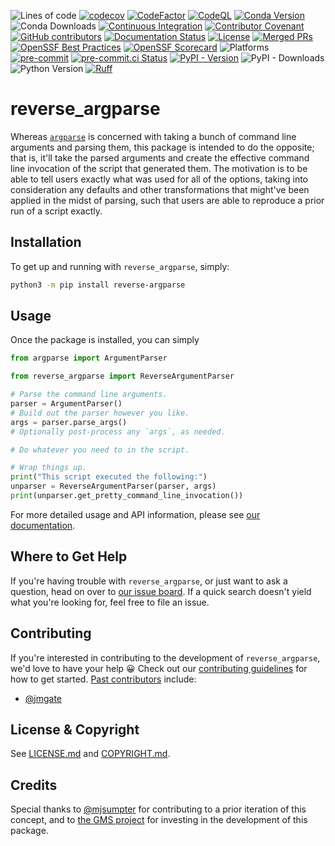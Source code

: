 ![Lines of code](https://sloc.xyz/github/sandialabs/reverse_argparse/?category=code)
[![codecov](https://codecov.io/gh/sandialabs/reverse_argparse/branch/master/graph/badge.svg?token=FmDStZ6FVR)](https://codecov.io/gh/sandialabs/reverse_argparse)
[![CodeFactor](https://www.codefactor.io/repository/github/sandialabs/reverse_argparse/badge/master)](https://www.codefactor.io/repository/github/sandialabs/reverse_argparse/overview/master)
[![CodeQL](https://github.com/sandialabs/reverse_argparse/actions/workflows/github-code-scanning/codeql/badge.svg)](https://github.com/sandialabs/reverse_argparse/actions/workflows/github-code-scanning/codeql)
[![Conda Version](https://img.shields.io/conda/v/conda-forge/reverse-argparse?label=conda-forge)](https://anaconda.org/conda-forge/reverse-argparse)
![Conda Downloads](https://img.shields.io/conda/d/conda-forge/reverse-argparse?label=conda-forge%20downloads)
[![Continuous Integration](https://github.com/sandialabs/reverse_argparse/actions/workflows/continuous-integration.yml/badge.svg)](https://github.com/sandialabs/reverse_argparse/actions/workflows/continuous-integration.yml)
[![Contributor Covenant](https://img.shields.io/badge/Contributor%20Covenant-2.1-4baaaa.svg)](CODE_OF_CONDUCT.md)
[![GitHub contributors](https://img.shields.io/github/contributors/sandialabs/reverse_argparse.svg)](https://github.com/sandialabs/reverse_argparse/graphs/contributors)
[![Documentation Status](https://readthedocs.org/projects/reverse-argparse/badge/?version=latest)](https://reverse-argparse.readthedocs.io/en/latest/?badge=latest)
[![License](https://anaconda.org/conda-forge/reverse-argparse/badges/license.svg)](LICENSE.md)
[![Merged PRs](https://img.shields.io/github/issues-pr-closed-raw/sandialabs/reverse_argparse.svg?label=merged+PRs)](https://github.com/sandialabs/reverse_argparse/pulls?q=is:pr+is:merged)
[![OpenSSF Best Practices](https://bestpractices.coreinfrastructure.org/projects/7632/badge)](https://bestpractices.coreinfrastructure.org/projects/7632)
[![OpenSSF Scorecard](https://api.securityscorecards.dev/projects/github.com/sandialabs/reverse_argparse/badge)](https://securityscorecards.dev/viewer/?uri=github.com/sandialabs/reverse_argparse)
![Platforms](https://anaconda.org/conda-forge/reverse-argparse/badges/platforms.svg)
[![pre-commit](https://img.shields.io/badge/pre--commit-enabled-brightgreen?logo=pre-commit)](https://github.com/pre-commit/pre-commit)
[![pre-commit.ci Status](https://results.pre-commit.ci/badge/github/sandialabs/reverse_argparse/master.svg)](https://results.pre-commit.ci/latest/github/sandialabs/reverse_argparse/master)
[![PyPI - Version](https://img.shields.io/pypi/v/reverse-argparse?label=PyPI)](https://pypi.org/project/reverse-argparse/)
![PyPI - Downloads](https://img.shields.io/pypi/dm/reverse-argparse?label=PyPI%20downloads)
![Python Version](https://img.shields.io/badge/Python-3.9|3.10|3.11|3.12-blue.svg)
[![Ruff](https://img.shields.io/endpoint?url=https://raw.githubusercontent.com/astral-sh/ruff/main/assets/badge/v2.json)](https://github.com/astral-sh/ruff)

# reverse_argparse

Whereas [`argparse`][argparse] is concerned with taking a bunch of command line
arguments and parsing them, this package is intended to do the opposite; that
is, it'll take the parsed arguments and create the effective command line
invocation of the script that generated them.  The motivation is to be able to
tell users exactly what was used for all of the options, taking into
consideration any defaults and other transformations that might've been applied
in the midst of parsing, such that users are able to reproduce a prior run of a
script exactly.

[argparse]: https://docs.python.org/3/library/argparse.html

## Installation

To get up and running with `reverse_argparse`, simply:
```bash
python3 -m pip install reverse-argparse
```

## Usage

Once the package is installed, you can simply
```python
from argparse import ArgumentParser

from reverse_argparse import ReverseArgumentParser

# Parse the command line arguments.
parser = ArgumentParser()
# Build out the parser however you like.
args = parser.parse_args()
# Optionally post-process any `args`, as needed.

# Do whatever you need to in the script.

# Wrap things up.
print("This script executed the following:")
unparser = ReverseArgumentParser(parser, args)
print(unparser.get_pretty_command_line_invocation())
```

For more detailed usage and API information, please see
[our documentation][readthedocs].

[readthedocs]: https://reverse-argparse.readthedocs.io

## Where to Get Help

If you're having trouble with `reverse_argparse`, or just want to ask a
question, head on over to [our issue board][issues].  If a quick search doesn't
yield what you're looking for, feel free to file an issue.

[issues]: https://github.com/sandialabs/reverse_argparse/issues

## Contributing

If you're interested in contributing to the development of `reverse_argparse`,
we'd love to have your help :grinning:  Check out our
[contributing guidelines](CONTRIBUTING.md) for how to get started.
[Past contributors][contributors] include:
* [@jmgate](https://github.com/jmgate)

[contributors]: https://github.com/sandialabs/reverse_argparse/graphs/contributors

## License & Copyright

See [LICENSE.md](LICENSE.md) and [COPYRIGHT.md](COPYRIGHT.md).

## Credits

Special thanks to [@mjsumpter][mjsumpter] for contributing to a prior iteration
of this concept, and to [the GMS project][gms] for investing in the development
of this package.

[mjsumpter]: https://github.com/mjsumpter
[gms]: https://github.com/SNL-GMS/GMS-PI25
